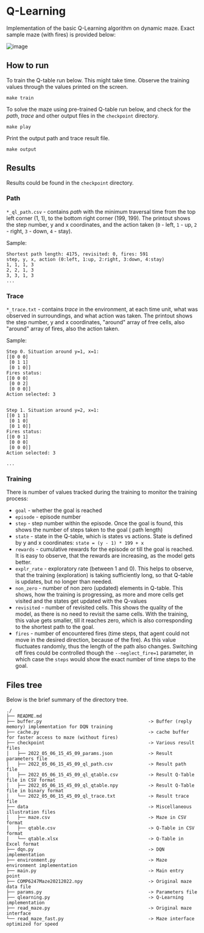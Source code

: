 # Q-Learning

Implementation of the basic Q-Learning algorithm on dynamic maze. Exact sample maze (with fires) is provided below:

![image](https://user-images.githubusercontent.com/25717176/165905402-b84a6632-d155-46c4-9651-6e55137fc592.png)


## How to run

To train the Q-table run below. This might take time. Observe the training values through the values printed on the
screen.

    make train

To solve the maze using pre-trained Q-table run below, and check for the *path*, *trace* and other output files in
the `checkpoint` directory.

    make play

Print the output path and trace result file.

    make output

## Results

Results could be found in the `checkpoint` directory.

### Path

`*_ql_path.csv` - contains *path* with the minimum traversal time from the top left corner (1, 1), to the bottom right
corner (199, 199). The printout shows the step number, y and x coordinates, and the action taken (`0` - left, `1` - up, `2` - right,
`3` - down, `4` - stay).

Sample:

    Shortest path length: 4175, revisited: 0, fires: 591
    step, y, x, action (0:left, 1:up, 2:right, 3:down, 4:stay)
    1, 1, 1, 3
    2, 2, 1, 3
    3, 3, 1, 3
    ...

### Trace

`*_trace.txt` - contains *trace* in the environment, at each time unit, what was observed in surroundings, and what
action was taken. The printout shows the step number, y and x coordinates, "around" array of free cells, also
"around" array of fires, also the action taken.

Sample:

    Step 0. Situation around y=1, x=1:
    [[0 0 0]
     [0 1 1]
     [0 1 0]]
    Fires status:
    [[0 0 0]
     [0 0 2]
     [0 0 0]]
    Action selected: 3


    Step 1. Situation around y=2, x=1:
    [[0 1 1]
     [0 1 0]
     [0 1 0]]
    Fires status:
    [[0 0 1]
     [0 0 0]
     [0 0 0]]
    Action selected: 3

    ...

### Training

There is number of values tracked during the training to monitor the training process:

- `goal` - whether the goal is reached
- `episode` - episode number
- `step` - step number within the episode. Once the goal is found, this shows the number of steps taken to the goal (
  path length)
- `state` - state in the Q-table, which is states vs actions. State is defined by y and x
  coordinates: `state = (y - 1) * 199 + x`
- `rewards` - cumulative rewards for the episode or till the goal is reached. It is easy to observe, that the rewards
  are increasing, as the model gets better.
- `explr_rate` - exploratory rate (between 1 and 0). This helps to observe, that the training (exploration) is taking
  sufficiently long, so that Q-table is updates, but no longer than needed.
- `non_zero` - number of non zero (updated) elements in Q-table. This shows, how the training is progressing, as more
  and more cells get visited and the states get updated with the Q-values
- `revisited` - number of revisited cells. This shows the quality of the model, as there is no need to revisit the same
  cells. With the training, this value gets smaller, till it reaches zero, which is also corresponding to the shortest
  path to the goal.
- `fires` - number of encountered fires (time steps, that agent could not move in the desired direction, because of the
  fire). As this value fluctuates randomly, thus the length of the path also changes. Switching off fires could be
  controlled though the `--neglect_fire=1` parameter, in which case the `steps` would show the exact number of time
  steps to the goal.

## Files tree

Below is the brief summary of the directory tree.

    ./
    ├── README.md
    ├── buffer.py                                       -> Buffer (reply memory) implementation for DQN training
    ├── cache.py                                        -> cache buffer for faster access to maze (without fires) 
    ├── checkpoint                                      -> Various result files
    │   ├── 2022_05_06_15_45_09_params.json             -> Result parameters file
    │   ├── 2022_05_06_15_45_09_ql_path.csv             -> Result path file
    │   ├── 2022_05_06_15_45_09_ql_qtable.csv           -> Result Q-Table file in CSV format
    │   ├── 2022_05_06_15_45_09_ql_qtable.npy           -> Result Q-Table file in binary format
    │   └── 2022_05_06_15_45_09_ql_trace.txt            -> Result trace file
    ├── data                                            -> Miscellaneous illustration files
    │   ├── maze.csv                                    -> Maze in CSV format
    │   ├── qtable.csv                                  -> Q-Table in CSV format
    │   └── qtable.xlsx                                 -> Q-Table in Excel format
    ├── dqn.py                                          -> DQN implementation
    ├── environment.py                                  -> Maze environment implementation
    ├── main.py                                         -> Main entry point
    ├── COMP6247Maze20212022.npy                        -> Original maze data file
    ├── params.py                                       -> Parameters file
    ├── qlearning.py                                    -> Q-Learning implementation
    ├── read_maze.py                                    -> Original maze interface
    └── read_maze_fast.py                               -> Maze interface optimized for speed


